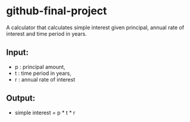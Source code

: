 # github-final-project
A calculator that calculates simple interest given principal, annual rate of interest and time period in years.

## Input:
  - p : principal amount,
  - t : time period in years,
  - r : annual rate of interest

## Output:
   - simple interest = p * t * r
